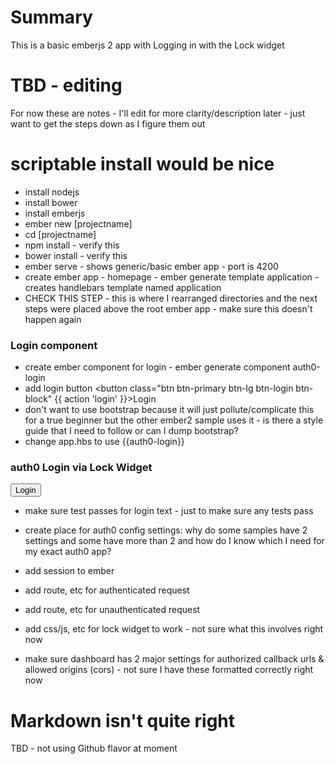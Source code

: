 # Summary 
This is a basic emberjs 2 app with Logging in with the Lock widget

# TBD - editing
For now these are notes - I'll edit for more clarity/description later - just want to get the steps down as I figure them out

# scriptable install would be nice

* install nodejs
* install bower
* install emberjs
* ember new [projectname]
* cd [projectname]
* npm install - verify this
* bower install - verify this
* ember serve - shows generic/basic ember app - port is 4200
* create ember app - homepage - ember generate template application - creates handlebars template named application
* CHECK THIS STEP - this is where I rearranged directories and the next steps were placed above the root ember app - make sure this doesn't happen again

### Login component
* create ember component for login - ember generate component auth0-login
* add login button 
    <button class="btn btn-primary btn-lg btn-login btn-block" {{ action 'login' }}>Login</button>
* don't want to use bootstrap because it will just pollute/complicate this for a true beginner but the other ember2 sample uses it - is there a style guide that I need to follow or can I dump bootstrap?
* change app.hbs to use {{auth0-login}}


<h3>auth0 Login via Lock Widget</h3>
<input id="btn-login" class="btn-login" type="submit" value="Login"/>

* make sure test passes for login text - just to make sure any tests pass

* create place for auth0 config settings: why do some samples have 2 settings and some have more than 2 and how do I know which I need for my exact auth0 app?
* add session to ember
* add route, etc for authenticated request
* add route, etc for unauthenticated request
* add css/js, etc for lock widget to work - not sure what this involves right now 
* make sure dashboard has 2 major settings for authorized callback urls & allowed origins (cors) - not sure I have these formatted correctly right now

# Markdown isn't quite right
TBD - not using Github flavor at moment

